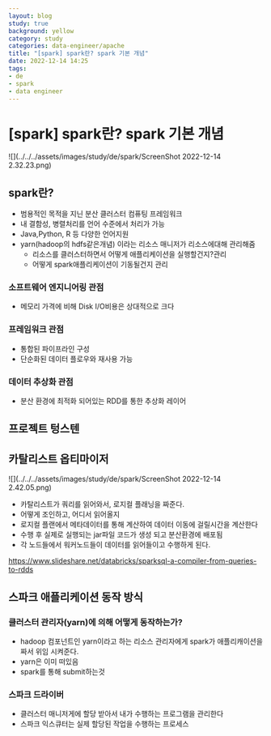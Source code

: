 ```yaml
---
layout: blog
study: true
background: yellow
category: study
categories: data-engineer/apache
title: "[spark] spark란? spark 기본 개념"
date: 2022-12-14 14:25
tags:
- de
- spark
- data engineer
---
```


# [spark] spark란? spark 기본 개념

![](../../../assets/images/study/de/spark/ScreenShot 2022-12-14 2.32.23.png)

## spark란?
- 범용적인 목적을 지닌 분산 클러스터 컴퓨팅 프레임워크
- 내 결함성, 병렬처리를 언어 수준에서 처리가 가능
- Java,Python, R 등 다양한 언어지원
- yarn(hadoop의 hdfs같은개념) 이라는 리소스 매니저가 리소스에대해 관리해줌
    - 리소스를 클러스터하면서 어떻게 애플리케이션을 실행할건지?관리
    - 어떻게 spark애플리케이션이 기동될건지 관리

### 소프트웨어 엔지니어링 관점
- 메모리 가격에 비해 Disk I/O비용은 상대적으로 크다

### 프레임워크 관점
- 통합된 파이프라인 구성
- 단순화된 데이터 플로우와 재사용 가능

### 데이터 추상화 관점
- 분산 환경에 최적화 되어있는 RDD를 통한 추상화 레이어
 
## 프로젝트 텅스텐

## 카탈리스트 옵티마이저
![](../../../assets/images/study/de/spark/ScreenShot 2022-12-14 2.42.05.png)
- 카탈리스트가 쿼리를 읽어와서, 로지컬 플래닝을 짜준다.
- 어떻게 조인하고, 어디서 읽어올지
- 로지컬 플랜에서 메타데이터를 통해 계산하여 데이터 이동에 걸릴시간을 계산한다
- 수행 후 실제로 실행되는 jar파일 코드가 생성 되고 분산환경에 배포됨
- 각 노드들에서 워커노드들이 데이터를 읽어들이고 수행하게 된다.
  
https://www.slideshare.net/databricks/sparksql-a-compiler-from-queries-to-rdds

## 스파크 애플리케이션 동작 방식

### 클러스터 관리자(yarn)에 의해 어떻게 동작하는가?
- hadoop 컴포넌트인 yarn이라고 하는 리소스 관리자에게 spark가 애플리캐이션을 짜서 위임 시켜준다.
- yarn은 이미 떠있음
- spark를 통해 submit하는것

### 스파크 드라이버
- 클러스터 매니저게에 할당 받아서 내가 수행하는 프로그램을 관리한다
- 스파크 익스큐터는 실제 할당된 작업을 수행하는 프로세스
